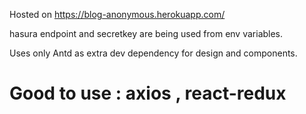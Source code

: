 Hosted on https://blog-anonymous.herokuapp.com/ 

hasura endpoint and secretkey are being used from env variables.

Uses only Antd as extra dev dependency for design and components.

# Good to use : axios , react-redux 
